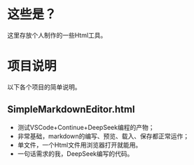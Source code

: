 # 这些是？

这里存放个人制作的一些Html工具。

# 项目说明

以下各个项目的简单说明。

## SimpleMarkdownEditor.html
- 测试VSCode+Continue+DeepSeek编程的产物；
- 非常基础，markdown的编写、预览、载入、保存都正常运作；
- 单文件，一个Html文件用浏览器打开就能用。
- 一句话需求的我，DeepSeek编写的代码。
